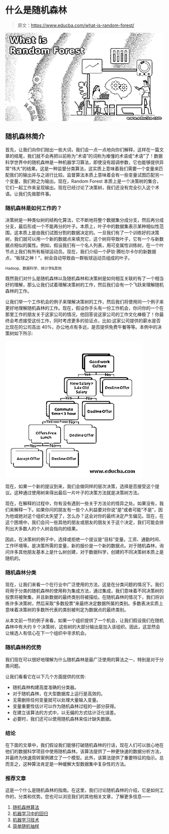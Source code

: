 # 什么是随机森林

> 原文：<https://www.educba.com/what-is-random-forest/>

![What is Random Forest](img/b2e60f12a722df8db4e94b89f1b7ab2d.png)



## 随机森林简介

首先，让我们向你们抛出一些大词，我们会一点一点地向你们解释，这样在一篇文章的结尾，我们就不会再把以前称为“术语”的词称为难懂的术语或“术语”了！数据科学世界中的随机森林是一种机器学习算法，即使没有超调参数，它也能够提供异常“伟大”的结果。这是一种监督分类算法，这实质上意味着我们需要一个变量来匹配我们的输出并与之进行比较。监督算法本质上意味着会有一些变量试图匹配另一个变量，我们称之为输出。现在，Random Forest 本质上是一个决策树的集合，它们一起工作来呈现输出。现在已经讨论了决策树，我们还没有完全引入这个术语。让我们先做那件事。

### 随机森林是如何工作的？

决策树是一种类似树的结构化算法，它不断地将整个数据集分成分支，然后再分成分支，最后形成一个不能再分的叶子。本质上，叶子中的数据集表示某种相似性范围，这本质上是由我们试图分割的数据决定的。一旦我们有了一个训练好的决策树，我们就可以用一个新的数据点来填充它，这个树将导致叶子，它有一个与新数据点相似的属性。例如，假设我们有一个名人列表，用可变属性训练树，在一个叶节点上我们有所有板球运动员。现在，我们介绍一个萨钦·腾杜尔卡尔的新数据点，“板球之神！”，树会自动导致由一群板球运动员组成的叶子。

<small>Hadoop、数据科学、统计学&其他</small>

既然我们对什么是随机森林以及随机森林和决策树是如何相互关联的有了一个相当好的理解，那么让我们试着理解决策树的工作，然后我们会有一个飞跃来理解随机森林的工作。

让我们举一个工作机会的例子来理解决策树的工作，然后我们将使用同一个例子来更好地理解随机森林的工作。现在，假设你手头有一份工作机会，你问你的一个在那里工作的朋友关于这家公司的情况，他回答说这家公司的工作文化棒极了！你最终会考虑接受这份工作，同时考虑更多的验证点，比如:这家公司提供的薪水是否比现在的公司高出 40%，办公地点有多远，是否提供免费午餐等等。本例中的决策树如下所示:

![Explain the working of Random Forest](img/e40046ed2638cb5c125fa0de9a39432a.png)



现在，如果一个新的提议到来，我们会做同样的层次决策，选择是否接受这个提议。这种通过使用树来得出最后一片叶子的决策方法就是决策树方法。

现在，在解释的过程中，你有没有遇到一些关于方法论的怪异之处。如果没有，我们来解释一下。如果你问的朋友有一些个人利益要对你说“是”或者可能“不是”，因为他或她对这个组织太失望了，怎么办？这会对你的最终决定产生偏见。现在，在这个困境中，我们会问一些其他的朋友或朋友的朋友关于这个决定，我们可能会排列出大多数人的个人树会指向的结果。

因此，在决策树的例子中，选择或拒绝一个提议是“目标”变量。工资、通勤时间、工作环境等。是决策所需的变量，新的报价是一个新的数据点。对于随机森林，询问许多其他朋友基本上是什么树创建，对于数据科学，创建的不同决策树本质上是随机的。

### 随机森林分类

现在，让我们来看一个在行业中广泛使用的方法，这是在分类问题的情况下。我们将用于分类的随机森林的使用称为集成方法，通过集成，我们意味着不同决策树的投票将被聚集，并且新数据的最终类别将被描绘。在随机森林的情况下，我们将训练许多决策树，然后采取“多数投票”来最终决定数据所属的类别。多数表决实质上意味着决策树的多数所代表的类别被判定为数据点的最终类别。

从本文前一节的例子来看，如果一个组织提供了一个机会，让我们假设我们在随机森林中有大约 9 个决策树，这些树的大部分输出是加入该组织。因此，这显然会让候选人有信心在下一个组织中寻求机会。

### 随机森林的优势

我们现在可以很好地理解为什么随机森林是最广泛使用的算法之一，特别是对于分类问题。

让我们看看它在以下几个方面提供的优势:

*   随机森林构建高度准确的分类器。
*   对于随机森林，在大型数据库上运行是高效的。
*   无需删除任何变量就可以处理大量输入变量。
*   变量重要性估计可以作为随机森林过程的一部分获得。
*   在建立该算法的方式中，以无偏的方式估计泛化误差。
*   必要时，我们还可以使用随机森林来估计缺失数据。

### 结论

在下面的文章中，我们假设我们能够打破随机森林的行话，现在人们可以放心地在他们的数据科学项目中使用随机森林。该算法提供了一种更快速的数据分析方法，并最终为快速周转案例建立了一个模型。此外，该算法提供了重要特征的指示。总而言之，这种算法肯定是一种缓解大型数据集中复杂性的方法。

### 推荐文章

这是一个什么是随机森林的指南。在这里，我们讨论随机森林的介绍，它是如何工作的，分类和优势。您也可以浏览我们的其他相关文章，了解更多信息——

1.  [随机森林算法](https://www.educba.com/random-forest-algorithm/)
2.  [机器学习中的回归](https://www.educba.com/regression-in-machine-learning/)
3.  [机器学习技术](https://www.educba.com/machine-learning-techniques/)
4.  [简单随机抽样](https://www.educba.com/simple-random-sample/)





